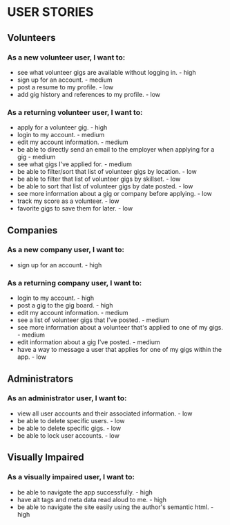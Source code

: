 # USER STORIES

## Volunteers

### As a new volunteer user, I want to:

- see what volunteer gigs are available without logging in. - high
- sign up for an account. - medium
- post a resume to my profile. - low
- add gig history and references to my profile. - low

### As a returning volunteer user, I want to:

- apply for a volunteer gig. - high
- login to my account. - medium
- edit my account information. - medium
- be able to directly send an email to the employer when applying for a gig - medium
- see what gigs I've applied for. - medium
- be able to filter/sort that list of volunteer gigs by location. - low
- be able to filter that list of volunteer gigs by skillset. - low
- be able to sort that list of volunteer gigs by date posted. - low
- see more information about a gig or company before applying. - low
- track my score as a volunteer. - low
- favorite gigs to save them for later. - low

## Companies

### As a new company user, I want to:

- sign up for an account. - high

### As a returning company user, I want to:

- login to my account. - high
- post a gig to the gig board. - high
- edit my account information. - medium
- see a list of volunteer gigs that I've posted. - medium
- see more information about a volunteer that's applied to one of my gigs. - medium
- edit information about a gig I've posted. - medium
- have a way to message a user that applies for one of my gigs within the app. - low

## Administrators

### As an administrator user, I want to:

- view all user accounts and their associated information. - low
- be able to delete specific users. - low
- be able to delete specific gigs. - low
- be able to lock user accounts. - low

## Visually Impaired

### As a visually impaired user, I want to:

- be able to navigate the app successfully. - high
- have alt tags and meta data read aloud to me. - high
- be able to navigate the site easily using the author's semantic html. - high
